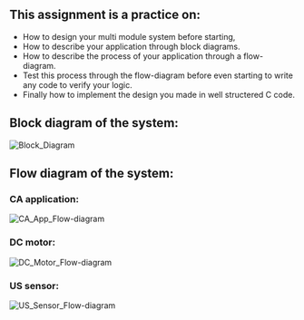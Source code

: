 ## This assignment is a practice on:
- How to design your multi module system before starting,
- How to describe your application through block diagrams.
- How to describe the process of your application through a flow-diagram.
- Test this process through the flow-diagram before even starting to write any code to verify your logic.
- Finally how to implement the design you made in well structered C code.



## Block diagram of the system:

![Block_Diagram](https://github.com/eidHossam/Master-Embedded-Systems/assets/106603484/1adf534e-6cfc-4067-872b-1fa06dda73bb)

## Flow diagram of the system:
### CA application:
  ![CA_App_Flow-diagram](https://github.com/eidHossam/Master-Embedded-Systems/assets/106603484/d20b395c-6c9b-420f-9622-b674cf45f50d)
### DC motor:
  ![DC_Motor_Flow-diagram](https://github.com/eidHossam/Master-Embedded-Systems/assets/106603484/e185e2bb-3c4e-457a-ae2e-8db915bcebc2)
### US sensor: 
  ![US_Sensor_Flow-diagram](https://github.com/eidHossam/Master-Embedded-Systems/assets/106603484/0ade6890-2b5a-4ffc-a303-38fbc20be8ce)

